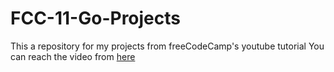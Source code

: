 # FCC-11-Go-Projects
This a repository for my projects from freeCodeCamp's youtube tutorial
You can reach the video from [here](ttps://www.youtube.com/watch?v=jFfo23yIWac)
